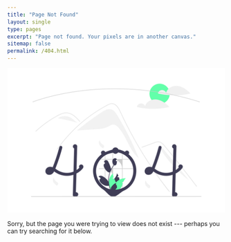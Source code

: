 ```yaml
---
title: "Page Not Found"
layout: single
type: pages
excerpt: "Page not found. Your pixels are in another canvas."
sitemap: false
permalink: /404.html
---
```


![](undraw_Page_not_found_re_e9o6.png)


Sorry, but the page you were trying to view does not exist --- perhaps you can try searching for it below.

<script type="text/javascript">
  var GOOG_FIXURL_LANG = 'en';
  var GOOG_FIXURL_SITE = '{{ site.url }}'
</script>
<script type="text/javascript"
  src="//linkhelp.clients.google.com/tbproxy/lh/wm/fixurl.js">
</script>
